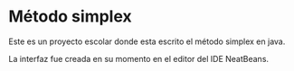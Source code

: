 # Método simplex

Este es un proyecto escolar donde esta escrito el método simplex en java.

La interfaz fue creada en su momento en el editor del IDE NeatBeans.
